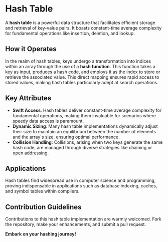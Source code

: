 # Hash Table
A **hash table** is a powerful data structure that facilitates efficient storage and retrieval of key-value pairs. It boasts constant-time average complexity for fundamental operations like insertion, deletion, and lookup.

## How it Operates
In the realm of hash tables, keys undergo a transformation into indices within an array through the use of a **hash function**. This function takes a key as input, produces a hash code, and employs it as the index to store or retrieve the associated value. This direct mapping ensures rapid access to stored values, making hash tables particularly adept at search operations.

## Key Attributes
- **Swift Access**: Hash tables deliver constant-time average complexity for fundamental operations, making them invaluable for scenarios where speedy data access is paramount.
- **Dynamic Sizing**: Many hash table implementations dynamically adjust their size to maintain an equilibrium between the number of elements and the array's size, ensuring optimal performance.
- **Collision Handling**: Collisions, arising when two keys generate the same hash code, are managed through diverse strategies like chaining or open addressing.

## Applications
Hash tables find widespread use in computer science and programming, proving indispensable in applications such as database indexing, caches, and symbol tables within compilers.

## Contribution Guidelines
Contributions to this hash table implementation are warmly welcomed. Fork the repository, make your enhancements, and submit a pull request.

**Embark on your hashing journey!**
